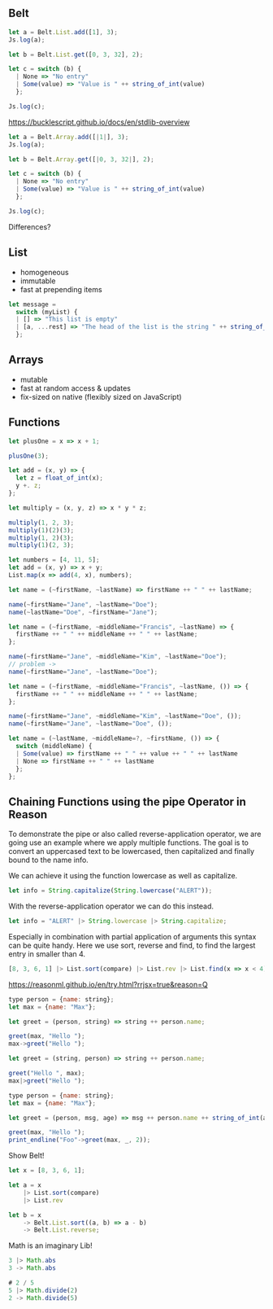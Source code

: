 ## Belt

```js
let a = Belt.List.add([1], 3);
Js.log(a);
```

```js
let b = Belt.List.get([0, 3, 32], 2);

let c = switch (b) {
  | None => "No entry"
  | Some(value) => "Value is " ++ string_of_int(value)
  };

Js.log(c);
```

https://bucklescript.github.io/docs/en/stdlib-overview

```js
let a = Belt.Array.add([|1|], 3);
Js.log(a);
```

```js
let b = Belt.Array.get([|0, 3, 32|], 2);

let c = switch (b) {
  | None => "No entry"
  | Some(value) => "Value is " ++ string_of_int(value)
  };

Js.log(c);
```

Differences?

## List

- homogeneous
- immutable
- fast at prepending items

```js
let message =
  switch (myList) {
  | [] => "This list is empty"
  | [a, ...rest] => "The head of the list is the string " ++ string_of_int(a)
  };
```

## Arrays

- mutable
- fast at random access & updates
- fix-sized on native (flexibly sized on JavaScript)

## Functions

```js
let plusOne = x => x + 1;

plusOne(3);
```

```js
let add = (x, y) => {
  let z = float_of_int(x);
  y +. z;
};
```

```js
let multiply = (x, y, z) => x * y * z;

multiply(1, 2, 3);
multiply(1)(2)(3);
multiply(1, 2)(3);
multiply(1)(2, 3);
```

```js
let numbers = [4, 11, 5];
let add = (x, y) => x + y;
List.map(x => add(4, x), numbers);
```

```js
let name = (~firstName, ~lastName) => firstName ++ " " ++ lastName;

name(~firstName="Jane", ~lastName="Doe");
name(~lastName="Doe", ~firstName="Jane");
```

```js
let name = (~firstName, ~middleName="Francis", ~lastName) => {
  firstName ++ " " ++ middleName ++ " " ++ lastName;
};

name(~firstName="Jane", ~middleName="Kim", ~lastName="Doe");
// problem ->
name(~firstName="Jane", ~lastName="Doe");
```

```js
let name = (~firstName, ~middleName="Francis", ~lastName, ()) => {
  firstName ++ " " ++ middleName ++ " " ++ lastName;
};

name(~firstName="Jane", ~middleName="Kim", ~lastName="Doe", ());
name(~firstName="Jane", ~lastName="Doe", ());
```

```js
let name = (~lastName, ~middleName=?, ~firstName, ()) => {
  switch (middleName) {
  | Some(value) => firstName ++ " " ++ value ++ " " ++ lastName
  | None => firstName ++ " " ++ lastName
  };
};
```

## Chaining Functions using the pipe Operator in Reason

To demonstrate the pipe or also called reverse-application operator, we are going use an example where we apply multiple functions. The goal is to convert an uppercased text to be lowercased, then capitalized and finally bound to the name info.

We can achieve it using the function lowercase as well as capitalize.

```js
let info = String.capitalize(String.lowercase("ALERT"));
```

With the reverse-application operator we can do this instead.

```js
let info = "ALERT" |> String.lowercase |> String.capitalize;
```

Especially in combination with partial application of arguments this syntax can be quite handy. Here we use sort, reverse and find, to find the largest entry in smaller than 4.

```js
[8, 3, 6, 1] |> List.sort(compare) |> List.rev |> List.find(x => x < 4);
```

https://reasonml.github.io/en/try.html?rrjsx=true&reason=Q

```js
type person = {name: string};
let max = {name: "Max"};

let greet = (person, string) => string ++ person.name;

greet(max, "Hello ");
max->greet("Hello ");

let greet = (string, person) => string ++ person.name;

greet("Hello ", max);
max|>greet("Hello ");
```

```js
type person = {name: string};
let max = {name: "Max"};

let greet = (person, msg, age) => msg ++ person.name ++ string_of_int(age);

greet(max, "Hello ");
print_endline("Foo"->greet(max, _, 2));
```

Show Belt!

```js
let x = [8, 3, 6, 1];

let a = x
    |> List.sort(compare)
    |> List.rev

let b = x
	-> Belt.List.sort((a, b) => a - b)
    -> Belt.List.reverse;
```

Math is an imaginary Lib!

```js
3 |> Math.abs
3 -> Math.abs
```

```js
# 2 / 5
5 |> Math.divide(2)
2 -> Math.divide(5)
```
